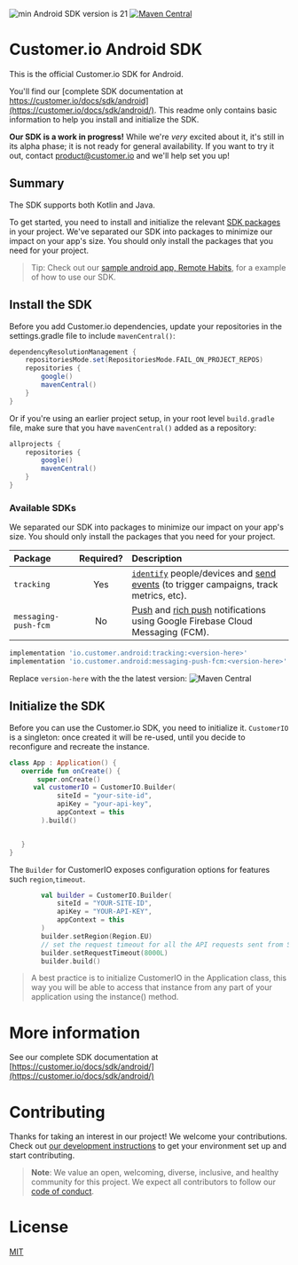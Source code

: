 ![min Android SDK version is 21](https://img.shields.io/badge/min%20Android%20SDK-21-green)
[![Maven Central](https://maven-badges.herokuapp.com/maven-central/io.customer.android/tracking/badge.svg)](https://maven-badges.herokuapp.com/maven-central/io.customer.android/tracking)

# Customer.io Android SDK

This is the official Customer.io SDK for Android.

You'll find our [complete SDK documentation at https://customer.io/docs/sdk/android](https://customer.io/docs/sdk/android/). This readme only contains basic information to help you install and initialize the SDK.

**Our SDK is a work in progress!** While we're *very* excited about it, it's still in its alpha phase; it is not ready for general availability. If you want to try it out, contact [product@customer.io](mailto:product@customer.io) and we'll help set you up!

## Summary

The SDK supports both Kotlin and Java.

To get started, you need to install and initialize the relevant [SDK packages](#available-sdks) in your project. We've separated our SDK into packages to minimize our impact on your app's size. You should only install the packages that you need for your project. 

> Tip: Check out our [sample android app, Remote Habits](https://github.com/customerio/RemoteHabits-Android), for a example of how to use our SDK. 

## Install the SDK

Before you add Customer.io dependencies, update your repositories in the settings.gradle file to include `mavenCentral()`:

```groovy
dependencyResolutionManagement {
    repositoriesMode.set(RepositoriesMode.FAIL_ON_PROJECT_REPOS)
    repositories {
        google()
        mavenCentral()
    }
}
```

Or if you're using an earlier project setup, in your root level `build.gradle` file, make sure that you have `mavenCentral()` added as a repository:

```groovy
allprojects {
    repositories {
        google()        
        mavenCentral()
    }
}
```

### Available SDKs

We separated our SDK into packages to minimize our impact on your app's size. You should only install the packages that you need for your project. 

| Package | Required? | Description |
| :-- | :---: | :--- |
| `tracking` | Yes | [`identify`](https://customer.io/docs/sdk/android/identify/) people/devices and [send events](https://customer.io/docs/sdk/android/track-events/) (to trigger campaigns, track metrics, etc). |
| `messaging-push-fcm` | No | [Push](https://customer.io/docs/sdk/android/push/) and [rich push](https://customer.io/docs/sdk/android/rich-push/) notifications using Google Firebase Cloud Messaging (FCM). |

```groovy
implementation 'io.customer.android:tracking:<version-here>'
implementation 'io.customer.android:messaging-push-fcm:<version-here>'
```

Replace `version-here` with the the latest version: ![Maven Central](https://maven-badges.herokuapp.com/maven-central/io.customer.android/tracking/badge.svg)


## Initialize the SDK

Before you can use the Customer.io SDK, you need to initialize it. `CustomerIO` is a singleton: once created it will be re-used, until you decide to reconfigure and recreate the instance.

```kotlin
class App : Application() {
   override fun onCreate() {
       super.onCreate()
      val customerIO = CustomerIO.Builder(
            siteId = "your-site-id",
            apiKey = "your-api-key",
            appContext = this
        ).build()


   }
}
```
The `Builder` for CustomerIO exposes configuration options for features such `region`,`timeout`.

```kotlin
        val builder = CustomerIO.Builder(
            siteId = "YOUR-SITE-ID",
            apiKey = "YOUR-API-KEY",
            appContext = this
        )
        builder.setRegion(Region.EU)
        // set the request timeout for all the API requests sent from SDK
        builder.setRequestTimeout(8000L)
        builder.build()
```

> A best practice is to initialize CustomerIO in the Application class, this way you will be able to access that instance from any part of your application using the instance() method.

# More information

See our complete SDK documentation at [https://customer.io/docs/sdk/android/](https://customer.io/docs/sdk/android/)

# Contributing

Thanks for taking an interest in our project! We welcome your contributions. Check out [our development instructions](docs/dev-notes/DEVELOPMENT.md) to get your environment set up and start contributing.

> **Note**: We value an open, welcoming, diverse, inclusive, and healthy community for this project. We expect all  contributors to follow our [code of conduct](CODE_OF_CONDUCT.md).  

# License

[MIT](LICENSE)
